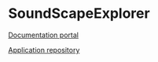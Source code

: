 # SoundScapeExplorer

[Documentation portal](https://sound-scape-explorer.github.io)

[Application repository](https://github.com/sound-scape-explorer/sound-scape-explorer)
